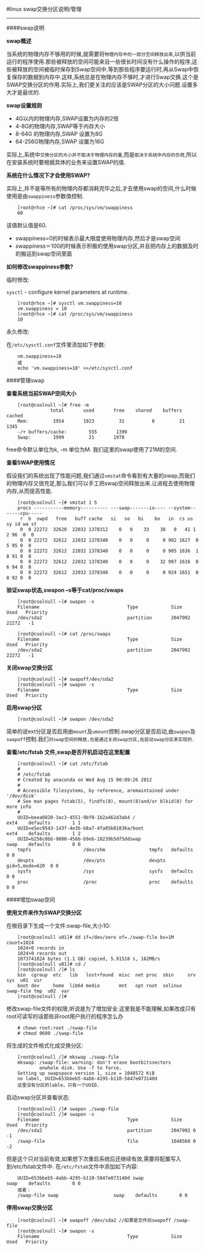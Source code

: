 #linux swap交换分区说明/管理

---

####swap说明

**swap概述**

当系统的物理内存不够用的时候,就需要将`物理内存中的一部分空间释放出来`,以供当前运行的程序使用.那些被释放的空间可能来自一些很长时间没有什么操作的程序,这些被释放的空间被临时保存到Swap空间中,等到那些程序要运行时,再从Swap中恢复保存的数据到内存中.这样,系统总是在物理内存不够时,才进行Swap交换.这个是SWAP交换分区的作用.实际上,我们更关注的应该是SWAP分区的大小问题.设置多大才是最优的.

**swap设置规则**

* 4G以内的物理内存,SWAP设置为内存的2倍
* 4-8G的物理内存,SWAP等于内存大小
* 8-64G 的物理内存,SWAP 设置为8G
* 64-256G物理内存,SWAP 设置为16G

实际上,系统中`交换分区的大小并不取决于物理内存的量`,而是`取决于系统中内存的负荷`,所以在安装系统时要根据具体的业务来设置SWAP的值.

**系统在什么情况下才会使用SWAP?**

实际上,并不是等所有的物理内存都消耗完毕之后,才去使用swap的空间,什么时候使用是由`swappiness`参数值控制.

		[root@rhce ~]# cat /proc/sys/vm/swappiness
		60
		
该值默认值是60.

* swappiness=0的时候表示最大限度使用物理内存,然后才是swap空间
* swappiness＝100的时候表示积极的使用swap分区,并且把内存上的数据及时的搬运到swap空间里面

**如何修改swappiness参数?**

临时修改:

`sysctl` - configure kernel parameters at runtime.

		[root@rhce ~]# sysctl vm.swappiness=10
		vm.swappiness = 10
		[root@rhce ~]# cat /proc/sys/vm/swappiness
		10
		
永久修改:

在`/etc/sysctl.conf`文件里添加如下参数:

		vm.swappiness=10
		或
		echo 'vm.swappiness=10' >>/etc/sysctl.conf
		
####管理swap

**查看系统当前SWAP空间大小**

		[root@coolnull ~]# free -m
            		total       used       free    shared    buffers     cached
		Mem:         1954       1923         31          0         21       1345
		-/+ buffers/cache:        555       1399
		Swap:        1999         21       1978
		
free命令默认单位为k, -m 单位为M. 我们这里的swap使用了21M的空间.

**查看SWAP使用情况**

假设我们的系统出现了性能问题,我们通过`vmstat`命令看到有大量的swap,而我们的物理内存又很充足,那么我们可以手工把swap空间释放出来.让进程去使用物理内存,从而提高性能.

		[root@coolnull ~]# vmstat 1 5
		procs -----------memory---------- ---swap-------io---- --system-- -----cpu-----
		 r  b  swpd   free   buff cache   si   so   bi    bo   in  cs us sy id wa st
		 0  0 22272  32620  22032 1378312    0   0    33    38   0   41 1  2 96  0  0
		 0  0 22272  32612  22032 1378340    0   0     0     0 902 1627  0  5 95 0  0
		 0  0 22272  32612  22032 1378340    0   0     0     0 905 1636  1  8 91 0  0
		 0  0 22272  32612  22032 1378340    0   0     0    32 907 1616  0  6 94 0  0
		 0  0 22272  32612  22032 1378340    0   0     0     0 924 1651  0  8 92 0  0


**验证swap状态,swapon –s等于cat/proc/swaps**

		[root@coolnull ~]# swapon -s
		Filename                                Type            Size    Used   Priority
		/dev/sda2                               partition       2047992 22272   -1
		 
		[root@coolnull ~]# cat /proc/swaps
		Filename                                Type            Size    Used   Priority
		/dev/sda2                               partition       2047992 22272   -1
		
**关闭swap交换分区**

		[root@coolnull ~]# swapoff/dev/sda2
		[root@coolnull ~]# swapon -s
		Filename                                Type            Size    Used   Priority
		
**启用swap分区**

		[root@coolnull ~]# swapon /dev/sda2
		
简单的说ext分区是否启用由`mount`及`umount`控制.swap分区是否启动,由`swapon`及`swapoff`控制.我们`对swap空间的释放,也是通过关闭swap分区,在启动swap分区来实现的`.

**查看/etc/fstab 文件,swap是否开机启动在这里配置**

		[root@coolnull ~]# cat /etc/fstab
		#
		# /etc/fstab
		# Created by anaconda on Wed Aug 15 00:09:26 2012
		#
		# Accessible filesystems, by reference, aremaintained under '/dev/disk'
		# See man pages fstab(5), findfs(8), mount(8)and/or blkid(8) for more info
		#
		UUID=beea0820-3ac3-4551-9bf0-1b2a462d3ab4 /                       ext4    defaults        1 1
		UUID=e5ec9543-143f-4e3b-b8a7-4fa05b01836a/boot                   ext4    defaults        1 2
		UUID=b256c0bb-9000-456b-b9eb-18239b5df5ddswap                    swap    defaults        0 0
		tmpfs                   /dev/shm                tmpfs   defaults        0 0
		devpts                  /dev/pts                devpts  gid=5,mode=620  0 0
		sysfs                   /sys                    sysfs   defaults        0 0
		proc                    /proc                   proc    defaults        0 0


####增加swap空间

**使用文件来作为SWAP交换分区**

在根目录下生成一个文件:swap-file,大小1G:

		[root@coolnull u01]# dd if=/dev/zero of=./swap-file bs=1M count=1024
		1024+0 records in
		1024+0 records out
		1073741824 bytes (1.1 GB) copied, 5.91518 s, 182MB/s
		[root@coolnull u01]# cd /
		[root@coolnull /]# ls
		bin  cgroup  etc   lib   lost+found  misc  net proc  sbin     srv       sys  u01  usr
		boot dev     home  lib64 media       mnt   opt root  selinux  swap-file tmp  u02  var
		[root@coolnull /]#
		
修改swap-file文件的权限,听说是为了增加安全.这里我是不能理解,如果改成只有root可读写的话那些非root用户执行的程序怎么办

		# chown root:root ./swap-file
		# chmod 0600 ./swap-file
		
将生成的文件格式化成交换分区:

		[root@coolnull /]# mkswap ./swap-file
		mkswap: /swap-file: warning: don't erase bootbitssectors
		        onwhole disk. Use -f to force.
		Setting up swapspace version 1, size = 1048572 KiB
		no label, UUID=653bbeb5-4abb-4295-b110-5847e073140d
		这里没有分区的lable，只有一个UUID.
		
启动swap分区并查看状态:

		[root@coolnull /]# swapon ./swap-file
		[root@coolnull /]# swapon -s
		Filename                                Type            Size    Used   Priority
		/dev/sda2                               partition       2047992 0       -1
		/swap-file                              file            1048568 0       -2
		

但是这个只对当前有效,如果想下次重启系统后还继续有效,需要将配置写入到/etc/fstab文件中.
在`/etc/fstab`文件中添加如下内容:


		UUID=653bbeb5-4abb-4295-b110-5847e073140d swap                    swap    defaults        0 0
		或者：
		/swap-file swap                    swap    defaults        0 0
		
**停用swap交换分区**


		[root@coolnull ~]# swapoff /dev/sda2 //如果是文件则swapoff /swap-file
		[root@coolnull ~]# swapon -s
		Filename                                Type            Size    Used   Priority




